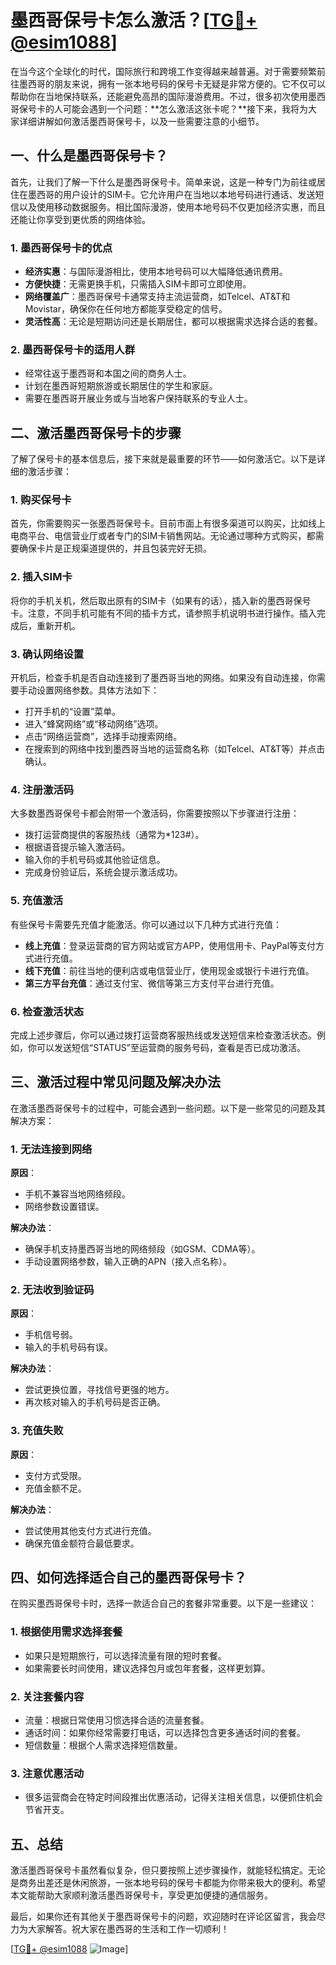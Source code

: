 # 墨西哥保号卡怎么激活？[[TG💪+ @esim1088](https://t.me/s/esim1088)]

在当今这个全球化的时代，国际旅行和跨境工作变得越来越普遍。对于需要频繁前往墨西哥的朋友来说，拥有一张本地号码的保号卡无疑是非常方便的。它不仅可以帮助你在当地保持联系，还能避免高昂的国际漫游费用。不过，很多初次使用墨西哥保号卡的人可能会遇到一个问题：**怎么激活这张卡呢？**接下来，我将为大家详细讲解如何激活墨西哥保号卡，以及一些需要注意的小细节。

## 一、什么是墨西哥保号卡？

首先，让我们了解一下什么是墨西哥保号卡。简单来说，这是一种专门为前往或居住在墨西哥的用户设计的SIM卡。它允许用户在当地以本地号码进行通话、发送短信以及使用移动数据服务。相比国际漫游，使用本地号码不仅更加经济实惠，而且还能让你享受到更优质的网络体验。

### 1. 墨西哥保号卡的优点

- **经济实惠**：与国际漫游相比，使用本地号码可以大幅降低通讯费用。
- **方便快捷**：无需更换手机，只需插入SIM卡即可立即使用。
- **网络覆盖广**：墨西哥保号卡通常支持主流运营商，如Telcel、AT&T和Movistar，确保你在任何地方都能享受稳定的信号。
- **灵活性高**：无论是短期访问还是长期居住，都可以根据需求选择合适的套餐。

### 2. 墨西哥保号卡的适用人群

- 经常往返于墨西哥和本国之间的商务人士。
- 计划在墨西哥短期旅游或长期居住的学生和家庭。
- 需要在墨西哥开展业务或与当地客户保持联系的专业人士。

## 二、激活墨西哥保号卡的步骤

了解了保号卡的基本信息后，接下来就是最重要的环节——如何激活它。以下是详细的激活步骤：

### 1. 购买保号卡

首先，你需要购买一张墨西哥保号卡。目前市面上有很多渠道可以购买，比如线上电商平台、电信营业厅或者专门的SIM卡销售网站。无论通过哪种方式购买，都需要确保卡片是正规渠道提供的，并且包装完好无损。

### 2. 插入SIM卡

将你的手机关机，然后取出原有的SIM卡（如果有的话），插入新的墨西哥保号卡。注意，不同手机可能有不同的插卡方式，请参照手机说明书进行操作。插入完成后，重新开机。

### 3. 确认网络设置

开机后，检查手机是否自动连接到了墨西哥当地的网络。如果没有自动连接，你需要手动设置网络参数。具体方法如下：

- 打开手机的“设置”菜单。
- 进入“蜂窝网络”或“移动网络”选项。
- 点击“网络运营商”，选择手动搜索网络。
- 在搜索到的网络中找到墨西哥当地的运营商名称（如Telcel、AT&T等）并点击确认。

### 4. 注册激活码

大多数墨西哥保号卡都会附带一个激活码，你需要按照以下步骤进行注册：

- 拨打运营商提供的客服热线（通常为*123#）。
- 根据语音提示输入激活码。
- 输入你的手机号码或其他验证信息。
- 完成身份验证后，系统会提示激活成功。

### 5. 充值激活

有些保号卡需要先充值才能激活。你可以通过以下几种方式进行充值：

- **线上充值**：登录运营商的官方网站或官方APP，使用信用卡、PayPal等支付方式进行充值。
- **线下充值**：前往当地的便利店或电信营业厅，使用现金或银行卡进行充值。
- **第三方平台充值**：通过支付宝、微信等第三方支付平台进行充值。

### 6. 检查激活状态

完成上述步骤后，你可以通过拨打运营商客服热线或发送短信来检查激活状态。例如，你可以发送短信“STATUS”至运营商的服务号码，查看是否已成功激活。

## 三、激活过程中常见问题及解决办法

在激活墨西哥保号卡的过程中，可能会遇到一些问题。以下是一些常见的问题及其解决方案：

### 1. 无法连接到网络

**原因**：
- 手机不兼容当地网络频段。
- 网络参数设置错误。

**解决办法**：
- 确保手机支持墨西哥当地的网络频段（如GSM、CDMA等）。
- 手动设置网络参数，输入正确的APN（接入点名称）。

### 2. 无法收到验证码

**原因**：
- 手机信号弱。
- 输入的手机号码有误。

**解决办法**：
- 尝试更换位置，寻找信号更强的地方。
- 再次核对输入的手机号码是否正确。

### 3. 充值失败

**原因**：
- 支付方式受限。
- 充值金额不足。

**解决办法**：
- 尝试使用其他支付方式进行充值。
- 确保充值金额符合最低要求。

## 四、如何选择适合自己的墨西哥保号卡？

在购买墨西哥保号卡时，选择一款适合自己的套餐非常重要。以下是一些建议：

### 1. 根据使用需求选择套餐

- 如果只是短期旅行，可以选择流量有限的短时套餐。
- 如果需要长时间使用，建议选择包月或包年套餐，这样更划算。

### 2. 关注套餐内容

- 流量：根据日常使用习惯选择合适的流量套餐。
- 通话时间：如果你经常需要打电话，可以选择包含更多通话时间的套餐。
- 短信数量：根据个人需求选择短信数量。

### 3. 注意优惠活动

- 很多运营商会在特定时间段推出优惠活动，记得关注相关信息，以便抓住机会节省开支。

## 五、总结

激活墨西哥保号卡虽然看似复杂，但只要按照上述步骤操作，就能轻松搞定。无论是商务出差还是休闲旅游，一张本地号码的保号卡都能为你带来极大的便利。希望本文能帮助大家顺利激活墨西哥保号卡，享受更加便捷的通信服务。

最后，如果你还有其他关于墨西哥保号卡的问题，欢迎随时在评论区留言，我会尽力为大家解答。祝大家在墨西哥的生活和工作一切顺利！

[[TG💪+ @esim1088](https://t.me/s/esim1088) ![Image](https://i.postimg.cc/4NQfJmqS/Snipaste-2025-05-13-00-14-12.png)]